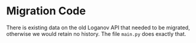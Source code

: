 # Migration Code
There is existing data on the old Loganov API that needed to be migrated, otherwise we would retain no history. The file `main.py` does exactly that.

